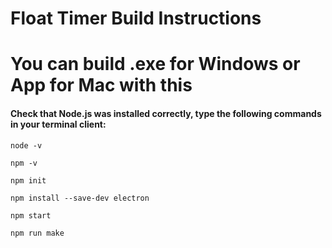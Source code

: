 # Float Timer Build Instructions

# You can build .exe for Windows or App for Mac with this

#### Check that Node.js was installed correctly, type the following commands in your terminal client:

`node -v`

`npm -v`

`npm init`

`npm install --save-dev electron`

`npm start`

`npm run make`

